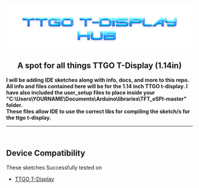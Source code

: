 ![Header](images/mainheader.png)
<br>

<div align="center">
  
  ## A spot for all things TTGO T-Display (1.14in)

</div>

<b>I will be adding IDE sketches along with info, docs, and more to this repo. All info and files contained here will be for the 1.14 inch TTGO t-display.
</b>
<b>I have also included the user_setup files to place inside your "C:\Users\YOURNAME\Documents\Arduino\libraries\TFT_eSPI-master" folder. 
<br>
These files allow IDE to use the correct libs for compiling the sketch/s for the ttgo t-display.</b>

<hr>
<br>
  
  ## Device Compatibility

These sketches Successfully tested on
- [TTGO T-Display](https://www.aliexpress.us/item/3256805784238887.html?spm=a2g0o.order_list.order_list_main.17.1ecc1802gBNP2R&gatewayAdapt=glo2usa)
